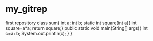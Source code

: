 # my_gitrep
first repository
class sum{
int a; int b;
static int square(int a){
int square=a*a;
return square;}
public static void main(String[] args){
int c=a+b;
System.out.println(c);
}
}
